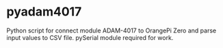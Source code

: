 # pyadam4017
Python script for connect module ADAM-4017 to OrangePi Zero and parse input values to CSV file. pySerial module required for work.
